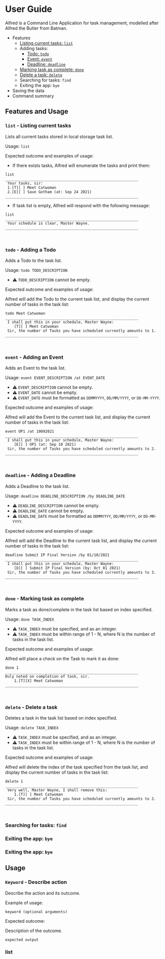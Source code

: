 # User Guide
Alfred is a Command Line Application for task management, modelled after Alfred the Butler from Batman.

- Features
  - [Listing current tasks: `list`](#list)
  - Adding tasks:
    - [Todo: `todo`](#todo)
    - [Event: `event`](#event)
    - [Deadline: `deadline`](#deadline)
  - [Marking task as complete: `done`](#done)
  - [Delete a task: `delete`](#delete)
  - Searching for tasks: `find`
  - Exiting the app: `bye`
- Saving the data
- Command summary

## Features and Usage

### <a name="list"></a>`list` - Listing current tasks
Lists all current tasks stored in local storage task list.

Usage: `list`

Expected outcome and examples of usage:

- If there exists tasks, Alfred will enumerate the tasks and print them:
```
list
____________________________________________________________
 Your tasks, sir:
 1.[T][ ] Meet Catwoman
 2.[E][ ] Save Gotham (at: Sep 24 2021)
____________________________________________________________
```
- If task list is empty, Alfred will respond with the following message:
```
list
____________________________________________________________
 Your schedule is clear, Master Wayne.
____________________________________________________________
```
<br />

### <a name="todo"></a>`todo` - Adding a Todo
Adds a Todo to the task list.

Usage: `todo TODO_DESCRIPTION`
- :warning: `TODO_DESCRIPTION` cannot be empty.

Expected outcome and examples of usage:

Alfred will add the Todo to the current task list, and 
display the current number of tasks in the task list:
```
todo Meet Catwoman
____________________________________________________________
 I shall put this in your schedule, Master Wayne: 
    [T][ ] Meet Catwoman
 Sir, the number of Tasks you have scheduled currently amounts to 1.
____________________________________________________________
```
<br />

### <a name="event"></a>`event` - Adding an Event
Adds an Event to the task list.

Usage: `event EVENT_DESCRIPTION /at EVENT_DATE`
- :warning: `EVENT_DESCRIPTION` cannot be empty.
- :warning: `EVENT_DATE` cannot be empty.
- :warning: `EVENT_DATE` must be formatted as `DDMMYYYY`, `DD/MM/YYYY`, or `DD-MM-YYYY`.

Expected outcome and examples of usage: 

Alfred will add the Event to the current task list, and
display the current number of tasks in the task list:
```
event OP1 /at 10092021
____________________________________________________________
 I shall put this in your schedule, Master Wayne:
    [E][ ] OP1 (at: Sep 10 2021)
 Sir, the number of Tasks you have scheduled currently amounts to 2.
____________________________________________________________
```
<br />

### <a name="deadline"></a>`deadline` - Adding a Deadline
Adds a Deadline to the task list.

Usage: `deadline DEADLINE_DESCRIPTION /by DEADLINE_DATE`
- :warning: `DEADLINE_DESCRIPTION` cannot be empty.
- :warning: `DEADLINE_DATE` cannot be empty.
- :warning: `DEADLINE_DATE` must be formatted as `DDMMYYYY`, `DD/MM/YYYY`, or `DD-MM-YYYY`.

Expected outcome and examples of usage:

Alfred will add the Deadline to the current task list, and
display the current number of tasks in the task list:
```
deadline Submit IP Final Version /by 01/10/2021
____________________________________________________________
 I shall put this in your schedule, Master Wayne: 
    [D][ ] Submit IP Final Version (by: Oct 01 2021)
 Sir, the number of Tasks you have scheduled currently amounts to 3.
____________________________________________________________
```
<br />

### <a name="done"></a>`done` - Marking task as complete
Marks a task as done/complete in the task list based on index specified.

Usage: `done TASK_INDEX`
- :warning: `TASK_INDEX` must be specified, and as an integer.
- :warning: `TASK_INDEX` must be within range of 1 - N, where N is the number of tasks in the task list.

Expected outcome and examples of usage:

Alfred will place a check on the Task to mark it as done:
```
done 1
____________________________________________________________
Duly noted on completion of task, sir.
    1.[T][X] Meet Catwoman
____________________________________________________________
```
<br />

### <a name="delete"></a>`delete` - Delete a task
Deletes a task in the task list based on index specified.

Usage: `delete TASK_INDEX`
- :warning: `TASK_INDEX` must be specified, and as an integer.
- :warning: `TASK_INDEX` must be within range of 1 - N, where N is the number of tasks in the task list.

Expected outcome and examples of usage:

Alfred will delete the index of the task specified from the task list,
and display the current number of tasks in the task list:
```
delete 1
____________________________________________________________
 Very well, Master Wayne, I shall remove this: 
    1.[T][ ] Meet Catwoman
 Sir, the number of Tasks you have scheduled currently amounts to 2.
____________________________________________________________
```
<br />

### <a name="find"></a>Searching for tasks: `find`


### <a name="exut"></a>Exiting the app: `bye`

### Exiting the app: `bye`
## Usage

### `Keyword` - Describe action

Describe the action and its outcome.

Example of usage: 

`keyword (optional arguments)`

Expected outcome:

Description of the outcome.

```
expected output
```

### list